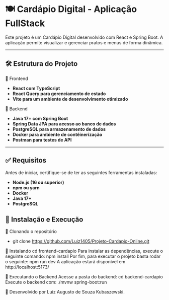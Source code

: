 # 🍽️ Cardápio Digital - Aplicação FullStack

Este projeto é um Cardápio Digital desenvolvido com React e Spring Boot.
A aplicação permite visualizar e gerenciar pratos e menus de forma dinâmica.

---

## 🛠️ Estrutura do Projeto
🔹 Frontend
- **React com TypeScript**
- **React Query para gerenciamento de estado**
- **Vite para um ambiente de desenvolvimento otimizado**
  
🔹 Backend
- **Java 17+ com Spring Boot**
- **Spring Data JPA para acesso ao banco de dados**
- **PostgreSQL para armazenamento de dados**
- **Docker para ambiente de contêinerização**
- **Postman para testes de API**

---

## ✅ Requisitos
Antes de iniciar, certifique-se de ter as seguintes ferramentas instaladas:
- **Node.js (16 ou superior)**
- **npm ou yarn**
- **Docker**
- **Java 17+**
- **PostgreSQL**
## 🚀 Instalação e Execução
🔹 Clonando o repositório
- git clone https://github.com/Luiz1405/Projeto-Cardapio-Online.git
  
🔹 Instalando
cd frontend-cardapio
Para instalar as dependências, execute o seguinte comando:
npm install
Por fim, para executar o projeto basta rodar o seguinte:
npm run dev
A aplicação estará disponível em http://localhost:5173/

🔹 Executando o Backend
Acesse a pasta do backend:
cd backend-cardapio
Execute o backend com:
./mvnw spring-boot:run

🚀 Desenvolvido por Luiz Augusto de Souza Kubaszewski.
